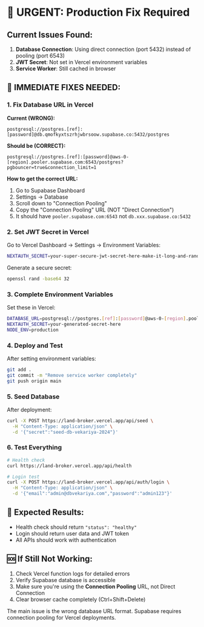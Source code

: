 # 🚨 URGENT: Production Fix Required

## Current Issues Found:
1. **Database Connection**: Using direct connection (port 5432) instead of pooling (port 6543)
2. **JWT Secret**: Not set in Vercel environment variables
3. **Service Worker**: Still cached in browser

## 🔧 IMMEDIATE FIXES NEEDED:

### 1. Fix Database URL in Vercel

**Current (WRONG):**
```
postgresql://postgres.[ref]:[password]@db.qmofkyxtszrhjwbrsoow.supabase.co:5432/postgres
```

**Should be (CORRECT):**
```
postgresql://postgres.[ref]:[password]@aws-0-[region].pooler.supabase.com:6543/postgres?pgbouncer=true&connection_limit=1
```

**How to get the correct URL:**
1. Go to Supabase Dashboard
2. Settings → Database
3. Scroll down to "Connection Pooling"
4. Copy the "Connection Pooling" URL (NOT "Direct Connection")
5. It should have `pooler.supabase.com:6543` not `db.xxx.supabase.co:5432`

### 2. Set JWT Secret in Vercel

Go to Vercel Dashboard → Settings → Environment Variables:

```bash
NEXTAUTH_SECRET=your-super-secure-jwt-secret-here-make-it-long-and-random
```

Generate a secure secret:
```bash
openssl rand -base64 32
```

### 3. Complete Environment Variables

Set these in Vercel:
```bash
DATABASE_URL=postgresql://postgres.[ref]:[password]@aws-0-[region].pooler.supabase.com:6543/postgres?pgbouncer=true&connection_limit=1
NEXTAUTH_SECRET=your-generated-secret-here
NODE_ENV=production
```

### 4. Deploy and Test

After setting environment variables:
```bash
git add .
git commit -m "Remove service worker completely"
git push origin main
```

### 5. Seed Database

After deployment:
```bash
curl -X POST https://land-broker.vercel.app/api/seed \
  -H "Content-Type: application/json" \
  -d '{"secret":"seed-db-vekariya-2024"}'
```

### 6. Test Everything

```bash
# Health check
curl https://land-broker.vercel.app/api/health

# Login test
curl -X POST https://land-broker.vercel.app/api/auth/login \
  -H "Content-Type: application/json" \
  -d '{"email":"admin@dbvekariya.com","password":"admin123"}'
```

## 🎯 Expected Results:
- Health check should return `"status": "healthy"`
- Login should return user data and JWT token
- All APIs should work with authentication

## 🆘 If Still Not Working:

1. Check Vercel function logs for detailed errors
2. Verify Supabase database is accessible
3. Make sure you're using the **Connection Pooling** URL, not Direct Connection
4. Clear browser cache completely (Ctrl+Shift+Delete)

The main issue is the wrong database URL format. Supabase requires connection pooling for Vercel deployments.
